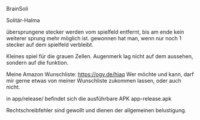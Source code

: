 BrainSoli

Solitär-Halma

übersprungene stecker werden vom spielfeld entfernt, bis am ende kein weiterer sprung mehr möglich ist.
gewonnen hat man, wenn nur noch 1 stecker auf dem spielfeld verbleibt.

Kleines spiel für die grauen Zellen. Augenmerk lag nicht auf dem aussehen, sondern auf die funktion.

Meine Amazon Wunschliste: https://ogy.de/hiaq
Wer möchte und kann, darf mir gerne etwas von meiner Wunschliste zukommen lassen, oder auch nicht.

in app/release/ befindet sich die ausführbare APK app-release.apk

Rechtschreibfehler sind gewollt und dienen der allgemeinen belustigung.
